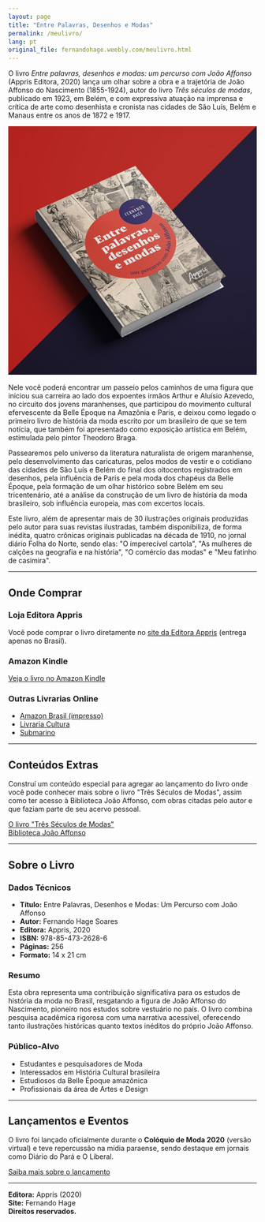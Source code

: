 ```yaml
---
layout: page
title: "Entre Palavras, Desenhos e Modas"
permalink: /meulivro/
lang: pt
original_file: fernandohage.weebly.com/meulivro.html
---
```


O livro _Entre palavras, desenhos e modas: um percurso com João Affonso_ (Appris Editora, 2020) lança um olhar sobre a obra e a trajetória de João Affonso do Nascimento (1855-1924), autor do livro _Três séculos de modas_, publicado em 1923, em Belém, e com expressiva atuação na imprensa e crítica de arte como desenhista e cronista nas cidades de São Luís, Belém e Manaus entre os anos de 1872 e 1917.

![Capa do livro Entre Palavras, Desenhos e Modas](/assets/images/meu-livro-entre-palavras-desenhos-e-modas-01.jpg)

Nele você poderá encontrar um passeio pelos caminhos de uma figura que iniciou sua carreira ao lado dos expoentes irmãos Arthur e Aluísio Azevedo, no circuito dos jovens maranhenses, que participou do movimento cultural efervescente da Belle Époque na Amazônia e Paris, e deixou como legado o primeiro livro de história da moda escrito por um brasileiro de que se tem notícia, que também foi apresentado como exposição artística em Belém, estimulada pelo pintor Theodoro Braga.

Passearemos pelo universo da literatura naturalista de origem maranhense, pelo desenvolvimento das caricaturas, pelos modos de vestir e o cotidiano das cidades de São Luís e Belém do final dos oitocentos registrados em desenhos, pela influência de Paris e pela moda dos chapéus da Belle Époque, pela formação de um olhar histórico sobre Belém em seu tricentenário, até a análise da construção de um livro de história da moda brasileiro, sob influência europeia, mas com excertos locais.

Este livro, além de apresentar mais de 30 ilustrações originais produzidas pelo autor para suas revistas ilustradas, também disponibiliza, de forma inédita, quatro crônicas originais publicadas na década de 1910, no jornal diário Folha do Norte, sendo elas: "O imperecível cartola", "As mulheres de calções na geografia e na história", "O comércio das modas" e "Meu fatinho de casimira".

---

## Onde Comprar

### Loja Editora Appris

Você pode comprar o livro diretamente no [site da Editora Appris](https://editoraappris.com.br/produto/entre-palavras-desenhos-e-modas-um-percurso-com-joao-affonso/) (entrega apenas no Brasil).

### Amazon Kindle

[Veja o livro no Amazon Kindle](https://www.amazon.com.br/dp/B08MZQX9QR)

### Outras Livrarias Online

- [Amazon Brasil (impresso)](https://www.amazon.com.br/dp/8547326286)
- [Livraria Cultura](https://www.livrariacultura.com.br/)
- [Submarino](https://www.submarino.com.br/)

---

## Conteúdos Extras

Construí um conteúdo especial para agregar ao lançamento do livro onde você pode conhecer mais sobre o livro "Três Séculos de Modas", assim como ter acesso à Biblioteca João Affonso, com obras citadas pelo autor e que faziam parte de seu acervo pessoal.

[O livro "Três Séculos de Modas"](tresseculosdemodas.html)  
[Biblioteca João Affonso](biblioteca-joao-affonso.html)

---

## Sobre o Livro

### Dados Técnicos

- **Título:** Entre Palavras, Desenhos e Modas: Um Percurso com João Affonso
- **Autor:** Fernando Hage Soares
- **Editora:** Appris, 2020
- **ISBN:** 978-85-473-2628-6
- **Páginas:** 256
- **Formato:** 14 x 21 cm

### Resumo

Esta obra representa uma contribuição significativa para os estudos de história da moda no Brasil, resgatando a figura de João Affonso do Nascimento, pioneiro nos estudos sobre vestuário no país. O livro combina pesquisa acadêmica rigorosa com uma narrativa acessível, oferecendo tanto ilustrações históricas quanto textos inéditos do próprio João Affonso.

### Público-Alvo

- Estudantes e pesquisadores de Moda
- Interessados em História Cultural brasileira
- Estudiosos da Belle Époque amazônica
- Profissionais da área de Artes e Design

---

## Lançamentos e Eventos

O livro foi lançado oficialmente durante o **Colóquio de Moda 2020** (versão virtual) e teve repercussão na mídia paraense, sendo destaque em jornais como Diário do Pará e O Liberal.

[Saiba mais sobre o lançamento](blog-clipping/lancamento-entre-palavras-na-abertura-do-coloquio-de-moda-2020.html)

---

**Editora:** Appris (2020)  
**Site:** Fernando Hage  
**Direitos reservados.**
